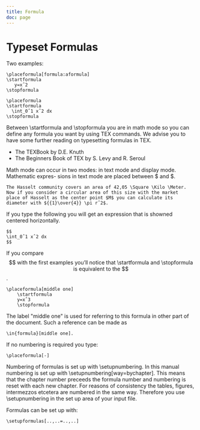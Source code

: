 ```yaml
---
title: Formula
doc: page
---
```


# Typeset Formulas

Two examples:

    \placeformula[formula:aformula]
    \startformula
       y=xˆ2
    \stopformula

    \placeformula
    \startformula
      \int_0ˆ1 xˆ2 dx
    \stopformula

Between \startformula and \stopformula you are in math mode so you can define
any formula you want by using TEX commands. We advise you to have some further
reading on typesetting formulas in TEX. 

- The TEXBook by D.E. Knuth
- The Beginners Book of TEX by S. Levy and R. Seroul

Math mode can occur in two modes: in text mode and display mode. Mathematic
expres- sions in text mode are placed between $ and $.

    The Hasselt community covers an area of 42,05 \Square \Kilo \Meter.
    Now if you consider a circular area of this size with the market
    place of Hasselt as the center point $M$ you can calculate its
    diameter with ${{1}\over{4}} \pi rˆ2$.

If you type the following you will get an expression that is showned centered 
horizontally.

    $$
    \int_0ˆ1 xˆ2 dx
    $$

If you compare $$ with the first examples you’ll notice that \startformula and
\stopformula is equivalent to the $$.

    \placeformula[middle one]
        \startformula
        y=xˆ3
        \stopformula

The label "middle one" is used for referring to this formula in other part of the
document. Such a reference can be made as 

    \in{formula}[middle one].

If no numbering is required you type: 

    \placeformula[-]

Numbering of formulas is set up with \setupnumbering. In this manual numbering
is set up with \setupnumbering[way=bychapter]. This means that the chapter
number preceeds the formula number and numbering is reset with each new
chapter. For reasons of consistency the tables, figures, intermezzos etcetera
are numbered in the same way. Therefore you use \setupnumbering in the set up
area of your input file.

Formulas can be set up with:

    \setupformulas[..,..=..,..]
